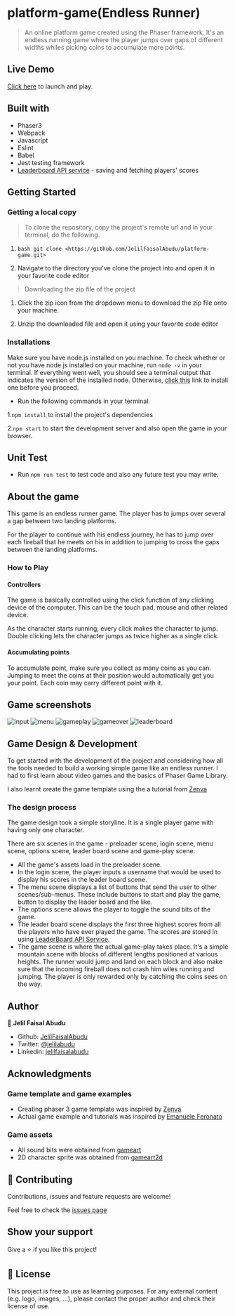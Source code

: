 # platform-game(Endless Runner)

> An online platform game created using the Phaser framework. It's an endless running game where the player jumps over gaps of different widths whiles picking coins to accumulate  more points.

## Live Demo

[Click here](https://) to launch and play.

## Built with

* Phaser3
* Webpack
* Javascript
* Eslint
* Babel
* Jest testing framework
* [Leaderboard API service](https://www.notion.so/Leaderboard-API-service-24c0c3c116974ac49488d4eb0267ade3) - saving and fetching players' scores

## Getting Started

### Getting a local copy

> To clone the repository, copy the project's remote url and in your terminal, do the following.

1. ```bash git clone <https://github.com/JelilFaisalAbudu/platform-game.git>```

2. Navigate to the directory you've clone the project into and open it in your favorite code editor

> Downloading the zip file of the project

1. Click the zip icon from the dropdown menu to download the zip file onto your machine.

2. Unzip the downloaded file and open it using your favorite code editor

### Installations

Make sure you have node.js installed on you machine.
To check whether or not you have node.js installed on your machine, run ```node -v``` in your terminal.
If everything went well, you should see a terminal output that indicates the version of the installed node.
Otherwise, [click this](https://nodejs.org/en/download/) link to install one before you proceed.

* Run the following commands in your terminal.

1.```npm install``` to install the project's dependencies

2.```npm start``` to start the development server and also open the game in your browser.

## Unit Test

* Run ```npm run test``` to test code and also any future test you may write.

## About the game

This game is an endless runner game. The player has to jumps over several a gap between two landing platforms.

For the player to continue with his endless journey, he has to jump over each fireball that he meets on his in addition to jumping to cross the gaps between the landing platforms.

### How to Play

#### Controllers

The game is basically controlled using the click function of any clicking device of the computer. This can be the touch pad, mouse and other related device.

As the character starts running, every click makes the character to jump. Double clicking lets the character jumps as twice higher as a single click.

#### Accumulating points

To accumulate point, make sure you collect as many coins as you can. Jumping to meet the coins at their position would automatically get you your point. Each coin may carry different point with it.

## Game screenshots

![input](assets/game-screenshots/login-shot.png)
![menu](assets/game-screenshots/menu-shot.png)
![gameplay](assets/game-screenshots/game-play-shot.png)
![gameover](assets/screenshots/gameover.png)
![leaderboard](assets/game-screenshots/leaderboard-shot.png)

## Game Design & Development

To get started with the development of the project and considering how all the tools needed to build a working simple game like an endless runner. I had to first learn about video games and the basics of Phaser Game Library.

I also learnt create the game template using the a tutorial from [Zenva](https://phasertutorials.com/creating-a-phaser-3-template-part-3/)

### The design process

The game design took a simple storyline. It is a single player game with having only one character.

There are six scenes in the game - preloader scene, login scene, menu scene, options scene, leader board scene and game-play scene.

* All the game's assets load in the preloader scene.
* In the login scene, the player inputs  a username that would be used to display his scores in the leader board scene.
* The menu scene displays a list of buttons that send the user to other scenes/sub-menus. These include buttons to start and play the game, button to display the leader board and the like.
* The options scene allows the player to toggle the sound bits of the game.
* The leader board scene displays the first three highest scores from all the players who have ever played the game.
The scores are stored in using [LeaderBoard API Service](https://www.notion.so/Leaderboard-API-service-24c0c3c116974ac49488d4eb0267ade3).
* The game scene is where the actual game-play takes place. It's a simple mountain scene with blocks of different lengths positioned at various heights. The runner would jump and land on each block and also make sure that the incoming fireball does not crash him wiles running and jumping. The player is only rewarded only by catching the coins sees on the way.

## Author

👤 **Jelil Faisal Abudu**

* Github: [JelilFaisalAbudu](https://github.com/JelilFaisalAbudu)
* Twitter: [@jelilabudu](https://twitter.com/jelilabudu)
* Linkedin: [jelilfaisalabudu](www.linkedin.com/in/jelilfaisalabudu)

## Acknowledgments

### Game template and game examples

* Creating phaser 3 game template was inspired by [Zenva](https://phasertutorials.com/creating-a-phaser-3-template-part-3/)
* Actual game example and tutorials was inspired by [Emanuele Feronato](https://www.emanueleferonato.com/tag/endless-runner/)

### Game assets

* All sound bits were obtained from [gameart](https://gameart.org/)
* 2D character sprite was obtained from [gameart2d](https://www.gameart2d.com/freebies.html)

## 🤝 Contributing

Contributions, issues and feature requests are welcome!

Feel free to check the [issues page](https://github.com/JelilFaisalAbudu/platform-game/issues)

## Show your support

Give a ⭐️ if you like this project!

## 📝 License

This project is free to use as learning purposes. For any external content (e.g. logo, images, ...), please contact the proper author and check their license of use.
